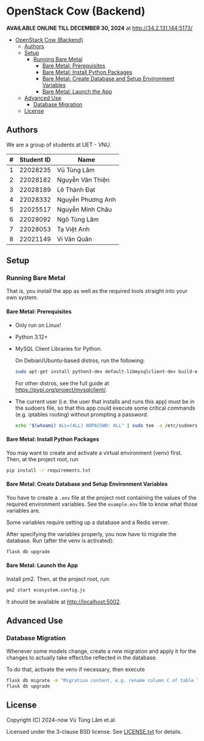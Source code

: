 # OpenStack Cow (Backend)

**AVAILABLE ONLINE TILL DECEMBER 30, 2024** at <http://34.2.131.144:5173/>

- [OpenStack Cow (Backend)](#openstack-cow-backend)
  - [Authors](#authors)
  - [Setup](#setup)
    - [Running Bare Metal](#running-bare-metal)
      - [Bare Metal: Prerequisites](#bare-metal-prerequisites)
      - [Bare Metal: Install Python Packages](#bare-metal-install-python-packages)
      - [Bare Metal: Create Database and Setup Environment Variables](#bare-metal-create-database-and-setup-environment-variables)
      - [Bare Metal: Launch the App](#bare-metal-launch-the-app)
  - [Advanced Use](#advanced-use)
    - [Database Migration](#database-migration)
  - [License](#license)

## Authors

We are a group of students at UET - VNU.

| #   | Student ID | Name              |
| --- | ---------- | ----------------- |
| 1   | 22028235   | Vũ Tùng Lâm       |
| 2   | 22028182   | Nguyễn Văn Thiện  |
| 3   | 22028189   | Lê Thành Đạt      |
| 4   | 22028332   | Nguyễn Phương Anh |
| 5   | 22025517   | Nguyễn Minh Châu  |
| 6   | 22028092   | Ngô Tùng Lâm      |
| 7   | 22028053   | Tạ Việt Anh       |
| 8   | 22021149   | Vi Văn Quân       |

## Setup

### Running Bare Metal

That is, you install the app as well as the required tools
straight into your own system.

#### Bare Metal: Prerequisites

- Only run on Linux!

- Python 3.12+

- MySQL Client Libraries for Python.

    On Debian/Ubuntu-based distros, run the following:

    ```sh
    sudo apt-get install python3-dev default-libmysqlclient-dev build-essential pkg-config
    ```

    For other distros, see the full guide at <https://pypi.org/project/mysqlclient/>.

- The current user (i.e. the user that installs and runs this app) must
    be in the sudoers file, so that this app could execute some critical
    commands (e.g. iptables routing) without prompting a password.

    ```sh
    echo "$(whoami) ALL=(ALL) NOPASSWD: ALL" | sudo tee -a /etc/sudoers
    ```

#### Bare Metal: Install Python Packages

You may want to create and activate a virtual environment
(venv) first. Then, at the project root, run

```sh
pip install -r requirements.txt
```

#### Bare Metal: Create Database and Setup Environment Variables

You have to create a `.env` file at the project root
containing the values of the required environment
variables. See the `example.env` file to know what
those variables are.

Some variables require setting up a database and
a Redis server.

After specifying the variables properly, you now
have to migrate the database. Run (after the venv
is activated):

```sh
flask db upgrade
```

#### Bare Metal: Launch the App

Install pm2. Then, at the project root, run:

```sh
pm2 start ecosystem.config.js
```

It should be available at <http://localhost:5002>.

## Advanced Use

### Database Migration

Whenever some models change, create a new migration
and apply it for the changes to actually take
effect/be reflected in the database.

To do that, activate the venv if necessary, then
execute

```sh
flask db migrate -m "Migration content, e.g. rename column C of table T"
flask db upgrade
```

## License

Copyright (C) 2024-now Vũ Tùng Lâm et.al.

Licensed under the 3-clause BSD license. See
[LICENSE.txt](./LICENSE.txt) for details.
